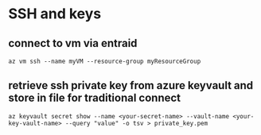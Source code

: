 # SSH and keys
## connect to vm via entraid
`az vm ssh --name myVM --resource-group myResourceGroup`
## retrieve ssh private key from azure keyvault and store in file for traditional connect
`az keyvault secret show --name <your-secret-name> --vault-name <your-key-vault-name> --query "value" -o tsv > private_key.pem`